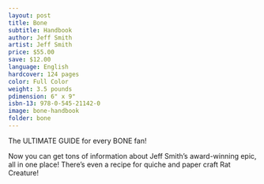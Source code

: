 ```yaml
---
layout: post
title: Bone
subtitle: Handbook
author: Jeff Smith
artist: Jeff Smith
price: $55.00
save: $12.00
language: English
hardcover: 124 pages
color: Full Color
weight: 3.5 pounds
pdimension: 6" x 9"
isbn-13: 978-0-545-21142-0
image: bone-handbook
folder: bone
---
```


The ULTIMATE GUIDE for every BONE fan!

Now you can get tons of information about Jeff Smith’s award-winning epic, all in one place! There’s even a recipe for quiche and paper craft Rat Creature!